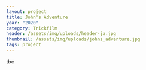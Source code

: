 ```yaml
---
layout: project
title: John's Adventure
year: "2020"
category: Trickfilm
header: /assets/img/uploads/header-ja.jpg
thumbnail: /assets/img/uploads/johns_adventure.jpg
tags: project
---
```

tbc